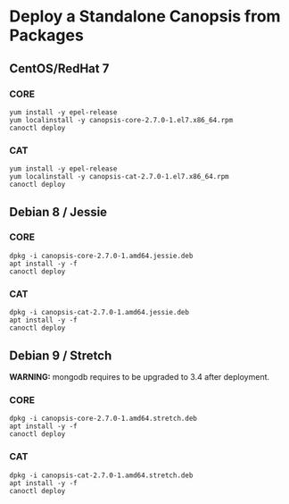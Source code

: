 # Deploy a Standalone Canopsis from Packages

## CentOS/RedHat 7

### CORE

```
yum install -y epel-release
yum localinstall -y canopsis-core-2.7.0-1.el7.x86_64.rpm
canoctl deploy
```

### CAT

```
yum install -y epel-release
yum localinstall -y canopsis-cat-2.7.0-1.el7.x86_64.rpm
canoctl deploy
```

## Debian 8 / Jessie

### CORE

```
dpkg -i canopsis-core-2.7.0-1.amd64.jessie.deb
apt install -y -f
canoctl deploy
```

### CAT

```
dpkg -i canopsis-cat-2.7.0-1.amd64.jessie.deb
apt install -y -f
canoctl deploy
```

## Debian 9 / Stretch

**WARNING:** mongodb requires to be upgraded to 3.4 after deployment.

### CORE

```
dpkg -i canopsis-core-2.7.0-1.amd64.stretch.deb
apt install -y -f
canoctl deploy
```

### CAT

```
dpkg -i canopsis-cat-2.7.0-1.amd64.stretch.deb
apt install -y -f
canoctl deploy
```
